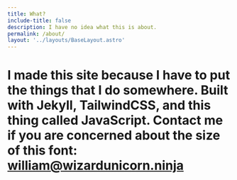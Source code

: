```yaml
---
title: What?
include-title: false
description: I have no idea what this is about.
permalink: /about/
layout: '../layouts/BaseLayout.astro'
---
```


# I made this site because I have to put the things that I do somewhere. Built with Jekyll, TailwindCSS, and this thing called JavaScript. Contact me if you are concerned about the size of this font: [william@wizardunicorn.ninja](mailto:william@wizardunicorn.ninja?subject=RE:%20wizardunicorn.ninja%20Why%20is%20the%20Font%20on%20Your%20About%20Page%20so%20Big?)